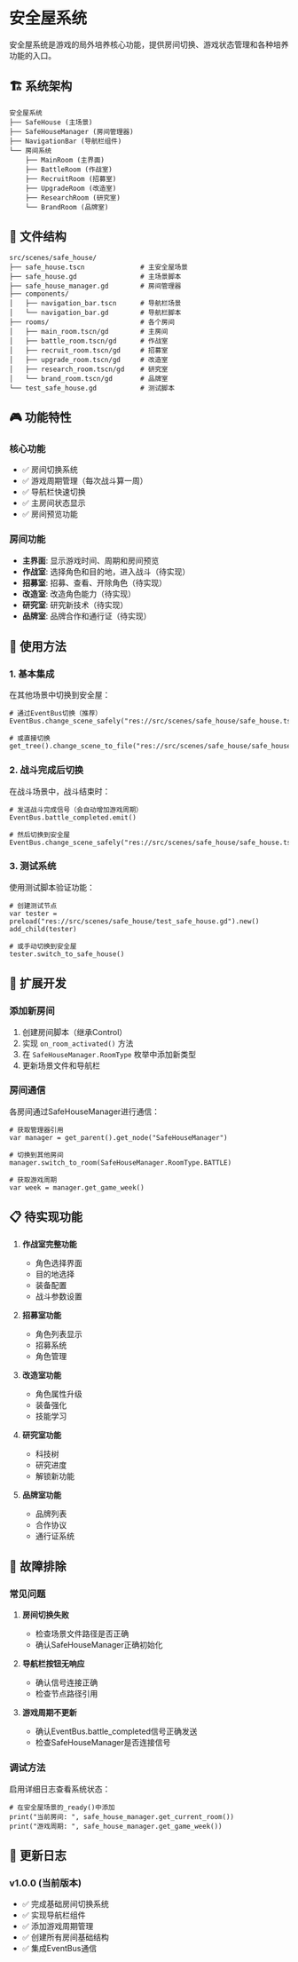 # 安全屋系统

安全屋系统是游戏的局外培养核心功能，提供房间切换、游戏状态管理和各种培养功能的入口。

## 🏗️ 系统架构

```
安全屋系统
├── SafeHouse (主场景)
├── SafeHouseManager (房间管理器)
├── NavigationBar (导航栏组件)
└── 房间系统
    ├── MainRoom (主界面)
    ├── BattleRoom (作战室)
    ├── RecruitRoom (招募室)
    ├── UpgradeRoom (改造室)
    ├── ResearchRoom (研究室)
    └── BrandRoom (品牌室)
```

## 📁 文件结构

```
src/scenes/safe_house/
├── safe_house.tscn              # 主安全屋场景
├── safe_house.gd                # 主场景脚本
├── safe_house_manager.gd        # 房间管理器
├── components/
│   ├── navigation_bar.tscn      # 导航栏场景
│   └── navigation_bar.gd        # 导航栏脚本
├── rooms/                       # 各个房间
│   ├── main_room.tscn/gd        # 主房间
│   ├── battle_room.tscn/gd      # 作战室
│   ├── recruit_room.tscn/gd     # 招募室
│   ├── upgrade_room.tscn/gd     # 改造室
│   ├── research_room.tscn/gd    # 研究室
│   └── brand_room.tscn/gd       # 品牌室
└── test_safe_house.gd           # 测试脚本
```

## 🎮 功能特性

### 核心功能
- ✅ 房间切换系统
- ✅ 游戏周期管理（每次战斗算一周）
- ✅ 导航栏快速切换
- ✅ 主房间状态显示
- ✅ 房间预览功能

### 房间功能
- **主界面**: 显示游戏时间、周期和房间预览
- **作战室**: 选择角色和目的地，进入战斗（待实现）
- **招募室**: 招募、查看、开除角色（待实现）
- **改造室**: 改造角色能力（待实现）
- **研究室**: 研究新技术（待实现）
- **品牌室**: 品牌合作和通行证（待实现）

## 🚀 使用方法

### 1. 基本集成

在其他场景中切换到安全屋：

```gdscript
# 通过EventBus切换（推荐）
EventBus.change_scene_safely("res://src/scenes/safe_house/safe_house.tscn")

# 或直接切换
get_tree().change_scene_to_file("res://src/scenes/safe_house/safe_house.tscn")
```

### 2. 战斗完成后切换

在战斗场景中，战斗结束时：

```gdscript
# 发送战斗完成信号（会自动增加游戏周期）
EventBus.battle_completed.emit()

# 然后切换到安全屋
EventBus.change_scene_safely("res://src/scenes/safe_house/safe_house.tscn")
```

### 3. 测试系统

使用测试脚本验证功能：

```gdscript
# 创建测试节点
var tester = preload("res://src/scenes/safe_house/test_safe_house.gd").new()
add_child(tester)

# 或手动切换到安全屋
tester.switch_to_safe_house()
```

## 🔧 扩展开发

### 添加新房间

1. 创建房间脚本（继承Control）
2. 实现 `on_room_activated()` 方法
3. 在 `SafeHouseManager.RoomType` 枚举中添加新类型
4. 更新场景文件和导航栏

### 房间通信

各房间通过SafeHouseManager进行通信：

```gdscript
# 获取管理器引用
var manager = get_parent().get_node("SafeHouseManager")

# 切换到其他房间
manager.switch_to_room(SafeHouseManager.RoomType.BATTLE)

# 获取游戏周期
var week = manager.get_game_week()
```

## 📋 待实现功能

1. **作战室完整功能**
   - 角色选择界面
   - 目的地选择
   - 装备配置
   - 战斗参数设置

2. **招募室功能**
   - 角色列表显示
   - 招募系统
   - 角色管理

3. **改造室功能**
   - 角色属性升级
   - 装备强化
   - 技能学习

4. **研究室功能**
   - 科技树
   - 研究进度
   - 解锁新功能

5. **品牌室功能**
   - 品牌列表
   - 合作协议
   - 通行证系统

## 🐛 故障排除

### 常见问题

1. **房间切换失败**
   - 检查场景文件路径是否正确
   - 确认SafeHouseManager正确初始化

2. **导航栏按钮无响应**
   - 确认信号连接正确
   - 检查节点路径引用

3. **游戏周期不更新**
   - 确认EventBus.battle_completed信号正确发送
   - 检查SafeHouseManager是否连接信号

### 调试方法

启用详细日志查看系统状态：

```gdscript
# 在安全屋场景的_ready()中添加
print("当前房间: ", safe_house_manager.get_current_room())
print("游戏周期: ", safe_house_manager.get_game_week())
```

## 📝 更新日志

### v1.0.0 (当前版本)
- ✅ 完成基础房间切换系统
- ✅ 实现导航栏组件
- ✅ 添加游戏周期管理
- ✅ 创建所有房间基础结构
- ✅ 集成EventBus通信 